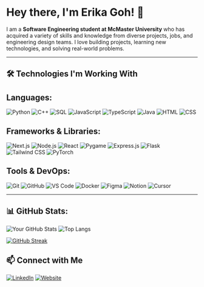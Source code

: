 # Hey there, I'm Erika Goh! 👋

I am a **Software Engineering student at McMaster University** who has acquired a variety of skills and knowledge from diverse projects, jobs, and engineering design teams. I love building projects, learning new technologies, and solving real-world problems.

---

## 🛠️ Technologies I'm Working With

## Languages:
![Python](https://img.shields.io/badge/-Python-3776AB?style=for-the-badge&logo=python&logoColor=white)
![C++](https://img.shields.io/badge/-C++-00599C?style=for-the-badge&logo=c%2B%2B&logoColor=white)
![SQL](https://img.shields.io/badge/-SQL-4479A1?style=for-the-badge&logo=postgresql&logoColor=white)
![JavaScript](https://img.shields.io/badge/-JavaScript-F7DF1E?style=for-the-badge&logo=javascript&logoColor=black)
![TypeScript](https://img.shields.io/badge/-TypeScript-3178C6?style=for-the-badge&logo=typescript&logoColor=white)
![Java](https://img.shields.io/badge/-Java-007396?style=for-the-badge&logo=java&logoColor=white)
![HTML](https://img.shields.io/badge/-HTML5-E34F26?style=for-the-badge&logo=html5&logoColor=white)
![CSS](https://img.shields.io/badge/-CSS3-1572B6?style=for-the-badge&logo=css3&logoColor=white)

## Frameworks & Libraries:
![Next.js](https://img.shields.io/badge/-Next.js-000000?style=for-the-badge&logo=next.js&logoColor=white)
![Node.js](https://img.shields.io/badge/-Node.js-339933?style=for-the-badge&logo=node.js&logoColor=white)
![React](https://img.shields.io/badge/-React-61DAFB?style=for-the-badge&logo=react&logoColor=black)
![Pygame](https://img.shields.io/badge/-Pygame-000000?style=for-the-badge&logo=pygame&logoColor=white)
![Express.js](https://img.shields.io/badge/-Express.js-000000?style=for-the-badge&logo=express&logoColor=white)
![Flask](https://img.shields.io/badge/-Flask-000000?style=for-the-badge&logo=flask&logoColor=white)
![Tailwind CSS](https://img.shields.io/badge/-Tailwind_CSS-06B6D4?style=for-the-badge&logo=tailwind-css&logoColor=white)
![PyTorch](https://img.shields.io/badge/-PyTorch-EE4C2C?style=for-the-badge&logo=pytorch&logoColor=white)

## Tools & DevOps:
![Git](https://img.shields.io/badge/-Git-F05032?style=for-the-badge&logo=git&logoColor=white)
![GitHub](https://img.shields.io/badge/-GitHub-181717?style=for-the-badge&logo=github&logoColor=white)
![VS Code](https://img.shields.io/badge/-VS%20Code-007ACC?style=for-the-badge&logo=visualstudiocode&logoColor=white)
![Docker](https://img.shields.io/badge/-Docker-2496ED?style=for-the-badge&logo=docker&logoColor=white)
![Figma](https://img.shields.io/badge/-Figma-F24E1E?style=for-the-badge&logo=figma&logoColor=white)
![Notion](https://img.shields.io/badge/-Notion-000000?style=for-the-badge&logo=notion&logoColor=white)
![Cursor](https://img.shields.io/badge/-Cursor-3C3744?style=for-the-badge&logo=visualstudiocode&logoColor=white&label=Cursor%20Editor)

---

## 📊 GitHub Stats:

![Your GitHub Stats](https://github-readme-stats.vercel.app/api?username=erika-goh&show_icons=true&theme=radical)
![Top Langs](https://github-readme-stats.vercel.app/api/top-langs/?username=erika-goh&layout=compact&theme=radical)

[![GitHub Streak](https://streak-stats.demolab.com/?user=erika-goh&theme=radical&border=FF66B2&fire=FF66B2&currStreakLabel=FF66B2&sideLabels=FF66B2&currStreakNum=FF66B2&dates=FF66B2)](https://github-readme-stats.vercel.app/api?username=erika-goh&show_icons=true&theme=radical)
## 📫 Connect with Me

[![LinkedIn](https://img.shields.io/badge/-LinkedIn-0077B5?style=for-the-badge&logo=linkedin&logoColor=white)](https://www.linkedin.com/in/erikagoh/)
[![Website](https://img.shields.io/badge/-Website-000000?style=for-the-badge&logo=vercel&logoColor=white)](https://erika-goh.github.io/erikagoh.github.io/)

